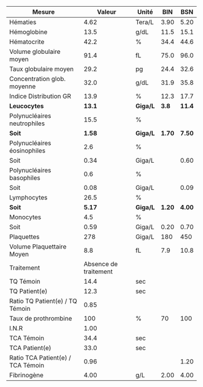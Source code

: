 |              Mesure             |        Valeur       |   Unité  |   BIN  |   BSN  |
|---------------------------------|---------------------|----------|--------|--------|
|             Hématies            |         4.62        |  Tera/L  |  3.90  |  5.20  |
|           Hémoglobine           |         13.5        |   g/dL   |  11.5  |  15.1  |
|           Hématocrite           |         42.2        |     %    |  34.4  |  44.6  |
|     Volume globulaire moyen     |         91.4        |    fL    |  75.0  |  96.0  |
|      Taux globulaire moyen      |         29.2        |    pg    |  24.4  |  32.6  |
|   Concentration glob. moyenne   |         32.0        |   g/dL   |  31.9  |  35.8  |
|      Indice Distribution GR     |         13.9        |     %    |  12.3  |  17.7  |
|          **Leucocytes**         |       **13.1**      |**Giga/L**| **3.8**|**11.4**|
|   Polynucléaires neutrophiles   |         15.5        |     %    |        |        |
|             **Soit**            |       **1.58**      |**Giga/L**|**1.70**|**7.50**|
|   Polynucléaires éosinophiles   |         2.6         |     %    |        |        |
|               Soit              |         0.34        |  Giga/L  |        |  0.60  |
|    Polynucléaires basophiles    |         0.6         |     %    |        |        |
|               Soit              |         0.08        |  Giga/L  |        |  0.09  |
|           Lymphocytes           |         26.5        |     %    |        |        |
|             **Soit**            |       **5.17**      |**Giga/L**|**1.20**|**4.00**|
|            Monocytes            |         4.5         |     %    |        |        |
|               Soit              |         0.59        |  Giga/L  |  0.20  |  0.70  |
|            Plaquettes           |         278         |  Giga/L  |   180  |   450  |
|    Volume Plaquettaire Moyen    |         8.8         |    fL    |   7.9  |  10.8  |
|            Traitement           |Absence de traitement|          |        |        |
|            TQ Témoin            |         14.4        |    sec   |        |        |
|          TQ Patient(e)          |         12.3        |    sec   |        |        |
| Ratio TQ Patient(e) / TQ Témoin |         0.85        |          |        |        |
|       Taux de prothrombine      |         100         |     %    |   70   |   100  |
|              I.N.R              |         1.00        |          |        |        |
|            TCA Témoin           |         34.4        |    sec   |        |        |
|          TCA Patient(e)         |         33.0        |    sec   |        |        |
|Ratio TCA Patient(e) / TCA Témoin|         0.96        |          |        |  1.20  |
|           Fibrinogène           |         4.00        |    g/L   |  2.00  |  4.00  |